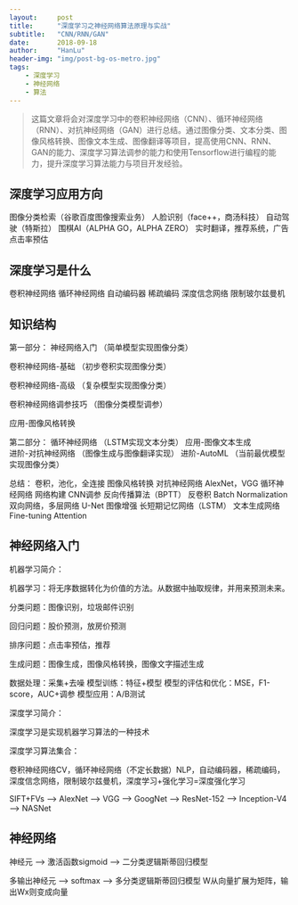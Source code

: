 ```yaml
---
layout:     post
title:      "深度学习之神经网络算法原理与实战"
subtitle:   "CNN/RNN/GAN"
date:       2018-09-18
author:     "HanLu"
header-img: "img/post-bg-os-metro.jpg"
tags:
    - 深度学习
    - 神经网络
    - 算法
---
```


> 这篇文章将会对深度学习中的卷积神经网络（CNN）、循环神经网络（RNN）、对抗神经网络（GAN）进行总结。通过图像分类、文本分类、图像风格转换、图像文本生成、图像翻译等项目，提高使用CNN、RNN、GAN的能力、深度学习算法调参的能力和使用Tensorflow进行编程的能力，提升深度学习算法能力与项目开发经验。

## 深度学习应用方向

图像分类检索（谷歌百度图像搜索业务）
人脸识别（face++，商汤科技）
自动驾驶（特斯拉）
围棋AI（ALPHA GO，ALPHA ZERO）
实时翻译，推荐系统，广告点击率预估

## 深度学习是什么

卷积神经网络
循环神经网络
自动编码器
稀疏编码
深度信念网络
限制玻尔兹曼机

## 知识结构

第一部分：
神经网络入门       （简单模型实现图像分类）

卷积神经网络-基础   （初步卷积实现图像分类）

卷积神经网络-高级   （复杂模型实现图像分类）

卷积神经网络调参技巧  （图像分类模型调参）

应用-图像风格转换

第二部分：
循环神经网络        （LSTM实现文本分类）
应用-图像文本生成     
进阶-对抗神经网络   （图像生成与图像翻译实现）
进阶-AutoML       （当前最优模型实现图像分类）

总结：
卷积，池化，全连接        图像风格转换            对抗神经网络
AlexNet，VGG           循环神经网络            网络构建
CNN调参                反向传播算法（BPTT）     反卷积
Batch Normalization    双向网络，多层网络       U-Net
图像增强                长短期记忆网络（LSTM）   文本生成网络
Fine-tuning            Attention

## 神经网络入门

机器学习简介：

机器学习：将无序数据转化为价值的方法。从数据中抽取规律，并用来预测未来。

分类问题：图像识别，垃圾邮件识别

回归问题：股价预测，放房价预测

排序问题：点击率预估，推荐

生成问题：图像生成，图像风格转换，图像文字描述生成

数据处理：采集+去噪
模型训练：特征+模型
模型的评估和优化：MSE，F1-score，AUC+调参
模型应用：A/B测试

深度学习简介：

深度学习是实现机器学习算法的一种技术

深度学习算法集合：

卷积神经网络CV，循环神经网络（不定长数据）NLP，自动编码器，稀疏编码，深度信念网络，限制玻尔兹曼机，深度学习+强化学习=深度强化学习

SIFT+FVs ——> AlexNet ——> VGG ——> GoogNet ——> ResNet-152 ——> Inception-V4 ——> NASNet

## 神经网络

神经元 ——> 激活函数sigmoid ——> 二分类逻辑斯蒂回归模型

多输出神经元 ——> softmax ——> 多分类逻辑斯蒂回归模型
W从向量扩展为矩阵，输出Wx则变成向量




